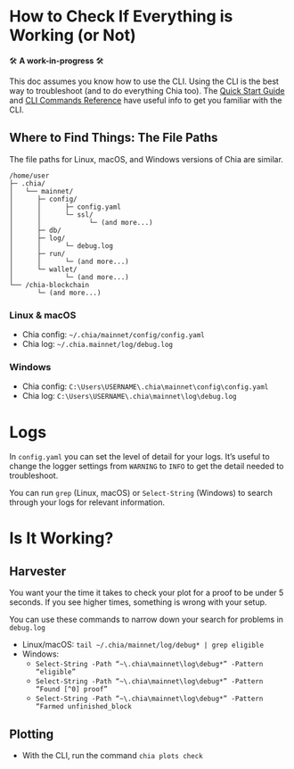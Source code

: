 # How to Check If Everything is Working (or Not)
:hammer_and_wrench: **A work-in-progress** :hammer_and_wrench:

This doc assumes you know how to use the CLI. Using the CLI is the best way to troubleshoot (and to do everything Chia too). The [Quick Start Guide](https://github.com/Chia-Network/chia-blockchain/wiki/Quick-Start-Guide) and [CLI Commands Reference](https://github.com/Chia-Network/chia-blockchain/wiki/CLI-Commands-Reference) have useful info to get you familiar with the CLI.

## Where to Find Things: The File Paths
The file paths for Linux, macOS, and Windows versions of Chia are similar. 
```
/home/user
├─ .chia/
│   └── mainnet/
│      ├─ config/
│      │      ├─ config.yaml
│      │      └─ ssl/
│      │            └─ (and more...)
│      ├─ db/
│      ├─ log/
│      │      └─ debug.log
│      ├─ run/
│      │      └─ (and more...)
│      └─ wallet/
│             └─ (and more...)
└── /chia-blockchain
       └─ (and more...)
```

### Linux & macOS
* Chia config: `~/.chia/mainnet/config/config.yaml`
* Chia log: `~/.chia.mainnet/log/debug.log`

### Windows
* Chia config:  `C:\Users\USERNAME\.chia\mainnet\config\config.yaml`
* Chia log:  `C:\Users\USERNAME\.chia\mainnet\log\debug.log`

# Logs
In `config.yaml` you can set the level of detail for your logs. It’s useful to change the logger settings from `WARNING` to `INFO` to get the detail needed to troubleshoot.

You can run `grep`  (Linux, macOS) or `Select-String` (Windows) to search through your logs for relevant information. 

# Is It Working?
## Harvester
You want your the time it takes to check your plot for a proof to be under 5 seconds. If you see higher times, something is wrong with your setup.

You can use these commands to narrow down your search for problems in `debug.log`

* Linux/macOS: `tail ~/.chia/mainnet/log/debug* | grep eligible`
* Windows:
	* `Select-String -Path “~\.chia\mainnet\log\debug*” -Pattern “eligible”`
	* `Select-String -Path “~\.chia\mainnet\log\debug*” -Pattern “Found [^0] proof”`
	* `Select-String -Path “~\.chia\mainnet\log\debug*” -Pattern “Farmed unfinished_block`

## Plotting
* With the CLI, run the command  `chia plots check` 
